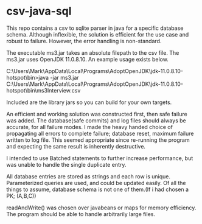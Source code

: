 # csv-java-sql

This repo contains a csv to sqlite parser in java for a specific database schema. Although inflexible, the solution is efficient for the use case and robust to failure. However, the error handling is non-standard. 

The executable ms3.jar takes an absolute filepath to the csv file. The ms3.jar uses OpenJDK 11.0.8.10. An example usage exists below. 

C:\Users\Mark\AppData\Local\Programs\AdoptOpenJDK\jdk-11.0.8.10-hotspot\bin>java -jar ms3.jar C:\Users\Mark\AppData\Local\Programs\AdoptOpenJDK\jdk-11.0.8.10-hotspot\bin\ms3Interview.csv

Included are the library jars so you can build for your own targets.

An efficient and working solution was constructed first, then safe failure was added. The database(safe commits) and log files should always be accurate, for all failure modes. I made the heavy handed choice of propagating all errors to complete failure; database reset, maximum failure written to log file. This seemed appropriate since re-running the program and expecting the same result is inherently destructive. 

I intended to use Batched statements to further increase performance, but was unable to handle the single duplicate entry. 

All database entries are stored as strings and each row is unique. Parameterized queries are used, and could be updated easily. Of all the things to assume, database schema is not one of them.(If i had chosen a PK; (A,B,C))

readAndWrite() was chosen over javabeans or maps for memory efficiency. The program should be able to handle arbitrarily large files. 
